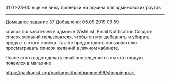 31
01-23-00
еще не вижу проверки на админа для админовских роутов

------------------------------------------------------

Домашнее задание 37
Добавлено: 05.09.2019 09:59

список пользвателей в админке
WishList, Email Notification
Создать список желаний пользователя, 
чтобы он мог добавлять и убирать продукт с этого списка. 
Так же предоставить пользователю просматривать 
список желаний в личном кабинете.

После этого надо сделать email оповещение о том что продукт появился в магазине

https://packagist.org/packages/bumbummen99/shoppingcart



